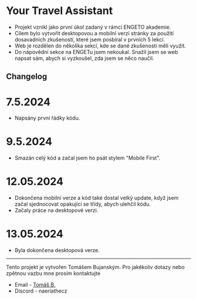 # Your Travel Assistant

- Projekt vznikl jako první úkol zadaný v rámci ENGETO akademie.
- Cílem bylo vytvořit desktopovou a mobilní verzi stránky za použití dosavadních zkušeností, které jsem posbíral v prvních 5 lekcí.
- Web je rozdělen do několika sekcí, kde se dané zkušenosti měli využít.
- Do nápovědní sekce na ENGETu jsem nekoukal. Snažil jsem se web napsat sám, abych si vyzkoušel, zda jsem se něco naučil.

## Changelog

# 7.5.2024 
- Napsány první řádky kódu.
# 9.5.2024 
- Smazán celý kód a začal jsem ho psát stylem "Mobile First".
# 12.05.2024 
- Dokončena mobilní verze a kód také dostal velký update, když jsem začal sjednocovat opakující se třídy, abych ulehčil kódu.
- Začaly práce na desktopové verzi.
# 13.05.2024 
- Byla dokončena desktopová verze.

---

Tento projekt je vytvořen Tomášem Bujanským. 
Pro jakékoliv dotazy nebo zpětnou vazbu mne prosím kontaktujte
- Email - [Tomáš B.](mailto:tomas.bujansky@gmail.com)
- Discord - naeriathecz
